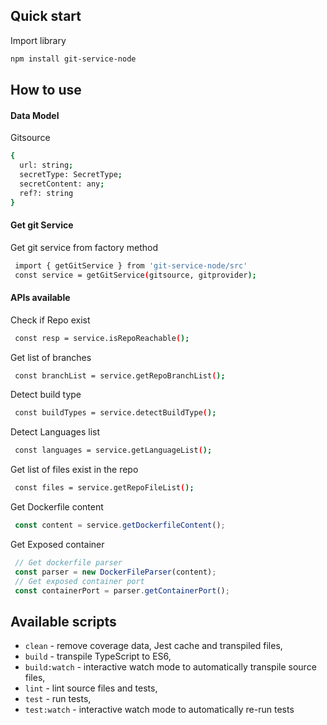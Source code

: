 
## Quick start

Import library

```sh
npm install git-service-node
```

## How to use
#### Data Model
Gitsource 
```sh
{
  url: string;
  secretType: SecretType;
  secretContent: any;
  ref?: string
}
```

#### Get git Service
Get git service from factory method
```sh
 import { getGitService } from 'git-service-node/src'
 const service = getGitService(gitsource, gitprovider);
```

#### APIs available
Check if Repo exist
```sh
 const resp = service.isRepoReachable();
```

Get list of branches
```sh
 const branchList = service.getRepoBranchList();
```

Detect build type 
```sh
 const buildTypes = service.detectBuildType();
```
Detect Languages list 
```sh
 const languages = service.getLanguageList();
```
Get list of files exist in the repo 
```sh
 const files = service.getRepoFileList();
```
Get Dockerfile content
```javascript 1.8
 const content = service.getDockerfileContent();
```
Get Exposed container
```javascript
 // Get dockerfile parser
 const parser = new DockerFileParser(content);
 // Get exposed container port
 const containerPort = parser.getContainerPort(); 
```

## Available scripts

+ `clean` - remove coverage data, Jest cache and transpiled files,
+ `build` - transpile TypeScript to ES6,
+ `build:watch` - interactive watch mode to automatically transpile source files,
+ `lint` - lint source files and tests,
+ `test` - run tests,
+ `test:watch` - interactive watch mode to automatically re-run tests
